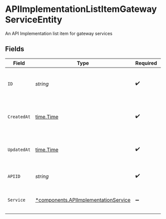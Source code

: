 # APIImplementationListItemGatewayServiceEntity

An API Implementation list item for gateway services


## Fields

| Field                                                                                       | Type                                                                                        | Required                                                                                    | Description                                                                                 | Example                                                                                     |
| ------------------------------------------------------------------------------------------- | ------------------------------------------------------------------------------------------- | ------------------------------------------------------------------------------------------- | ------------------------------------------------------------------------------------------- | ------------------------------------------------------------------------------------------- |
| `ID`                                                                                        | *string*                                                                                    | :heavy_check_mark:                                                                          | Contains a unique identifier used for this resource.                                        | 5f9fd312-a987-4628-b4c5-bb4f4fddd5f7                                                        |
| `CreatedAt`                                                                                 | [time.Time](https://pkg.go.dev/time#Time)                                                   | :heavy_check_mark:                                                                          | An ISO-8601 timestamp representation of entity creation date.                               | 2022-11-04T20:10:06.927Z                                                                    |
| `UpdatedAt`                                                                                 | [time.Time](https://pkg.go.dev/time#Time)                                                   | :heavy_check_mark:                                                                          | An ISO-8601 timestamp representation of entity update date.                                 | 2022-11-04T20:10:06.927Z                                                                    |
| `APIID`                                                                                     | *string*                                                                                    | :heavy_check_mark:                                                                          | The API identifier.                                                                         | 9f5061ce-78f6-4452-9108-ad7c02821fd5                                                        |
| `Service`                                                                                   | [*components.APIImplementationService](../../models/components/apiimplementationservice.md) | :heavy_minus_sign:                                                                          | A Gateway service that implements an API                                                    |                                                                                             |